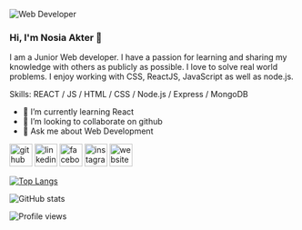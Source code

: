 ![Web Developer](https://media-exp2.licdn.com/dms/image/C4D16AQEX9GHd6ZagDA/profile-displaybackgroundimage-shrink_350_1400/0/1654703147335?e=1661385600&v=beta&t=S3YjmWtIqe2NMy_4fYhWbbQTYcb_466x6YAkD2FRiaU)
### Hi, I'm Nosia Akter 👋

I am a Junior Web developer. I have a passion for learning and sharing my knowledge with others as publicly as possible. I love to solve real world problems. I enjoy working with CSS, ReactJS, JavaScript as well as node.js.

Skills:  REACT / JS / HTML / CSS / Node.js / Express / MongoDB

- 🌱 I’m currently learning React 
- 👯 I’m looking to collaborate on github 
- 💬 Ask me about Web Development 


[<img src='https://cdn.jsdelivr.net/npm/simple-icons@3.0.1/icons/github.svg' alt='github' height='40'>](https://github.com/nosianuri)  [<img src='https://cdn.jsdelivr.net/npm/simple-icons@3.0.1/icons/linkedin.svg' alt='linkedin' height='40'>](https://www.linkedin.com/in/nosia-akter-9b7606235/)  [<img src='https://cdn.jsdelivr.net/npm/simple-icons@3.0.1/icons/facebook.svg' alt='facebook' height='40'>](https://www.facebook.com/nosia.nuri.54)  [<img src='https://cdn.jsdelivr.net/npm/simple-icons@3.0.1/icons/instagram.svg' alt='instagram' height='40'>](https://www.instagram.com/nosianuri/)  [<img src='https://cdn.jsdelivr.net/npm/simple-icons@3.0.1/icons/icloud.svg' alt='website' height='40'>](https://keen-mccarthy-174499.netlify.app/)  

[![Top Langs](https://github-readme-stats.vercel.app/api/top-langs/?username=nosianuri)](https://github.com/anuraghazra/github-readme-stats)

![GitHub stats](https://github-readme-stats.vercel.app/api?username=nosianuri&show_icons=true)  

![Profile views](https://gpvc.arturio.dev/nosianuri)  
